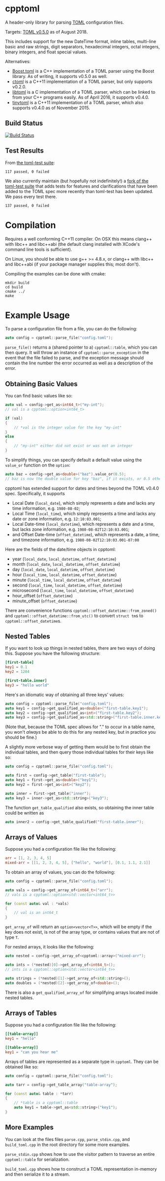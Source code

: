 # cpptoml
A header-only library for parsing [TOML][toml] configuration files.

Targets: [TOML v0.5.0][currver] as of August 2018.

This includes support for the new DateTime format, inline tables,
multi-line basic and raw strings, digit separators, hexadecimal integers,
octal integers, binary integers, and float special values.

Alternatives:
- [Boost.toml][boost.toml] is a C++ implementation of a TOML parser using
  the Boost library. As of writing, it supports v0.5.0 as well.
- [ctoml][ctoml] is a C++11 implementation of a TOML parser, but only
  supports v0.2.0.
- [libtoml][libtoml] is a C implementation of a TOML parser, which can be
  linked to from your C++ programs easily. As of April 2016, it supports
  v0.4.0.
- [tinytoml][tinytoml] is a C++11 implementation of a TOML parser, which
  also supports v0.4.0 as of November 2015.

## Build Status
[![Build Status](https://travis-ci.org/skystrife/cpptoml.svg?branch=master)](https://travis-ci.org/skystrife/cpptoml)

## Test Results

From [the toml-test suite][toml-test]:

```
117 passed, 0 failed
```

We also currently maintain (but hopefully not indefinitely!) a [fork of the
toml-test suite][toml-test-fork] that adds tests for features and
clarifications that have been added to the TOML spec more recently than
toml-test has been updated. We pass every test there.

```
137 passed, 0 failed
```

# Compilation
Requires a well conforming C++11 compiler. On OSX this means clang++ with
libc++ and libc++abi (the default clang installed with XCode's command line
tools is sufficient).

On Linux, you should be able to use g++ >= 4.8.x, or clang++ with libc++
and libc++abi (if your package manager supplies this; most don't).

Compiling the examples can be done with cmake:

```
mkdir build
cd build
cmake ../
make
```

# Example Usage
To parse a configuration file from a file, you can do the following:

```cpp
auto config = cpptoml::parse_file("config.toml");
```

`parse_file()` returns a (shared pointer to a) `cpptoml::table`, which you
can then query. It will throw an instance of `cpptoml::parse_exception` in
the event that the file failed to parse, and the exception message should
contain the line number the error occurred as well as a description of the
error.

## Obtaining Basic Values
You can find basic values like so:

```cpp
auto val = config->get_as<int64_t>("my-int");
// val is a cpptoml::option<int64_t>

if (val)
{
    // *val is the integer value for the key "my-int"
}
else
{
    // "my-int" either did not exist or was not an integer
}
```

To simplify things, you can specify default a default value using the
`value_or` function on the `option`:

```cpp
auto baz = config->get_as<double>("baz").value_or(0.5);
// baz is now the double value for key "baz", if it exists, or 0.5 otherwise
```

cpptoml has extended support for dates and times beyond the TOML v0.4.0
spec. Specifically, it supports

- Local Date (`local_date`), which simply represents a date and lacks any time
  information, e.g. `1980-08-02`;
- Local Time (`local_time`), which simply represents a time and lacks any
  date or zone information, e.g. `12:10:03.001`;
- Local Date-time (`local_datetime`), which represents a date and a time,
  but lacks zone information, e.g. `1980-08-02T12:10:03.001`;
- and Offset Date-time (`offset_datetime`), which represents a date, a
  time, and timezone information, e.g. `1980-08-02T12:10:03.001-07:00`

Here are the fields of the date/time objects in cpptoml:

- year (`local_date`, `local_datetime`, `offset_datetime`)
- month (`local_date`, `local_datetime`, `offset_datetime`)
- day (`local_date`, `local_datetime`, `offset_datetime`)
- hour (`local_time`, `local_datetime`, `offset_datetime`)
- minute (`local_time`, `local_datetime`, `offset_datetime`)
- second (`local_time`, `local_datetime`, `offset_datetime`)
- microsecond (`local_time`, `local_datetime`, `offset_datetime`)
- hour\_offset (`offset_datetime`)
- minute\_offset (`offset_datetime`)

There are convenience functions `cpptoml::offset_datetime::from_zoned()` and
`cpptoml::offset_datetime::from_utc()` to convert `struct tm`s to
`cpptoml::offset_datetime`s.

## Nested Tables
If you want to look up things in nested tables, there are two ways of doing
this. Suppose you have the following structure:

```toml
[first-table]
key1 = 0.1
key2 = 1284

[first-table.inner]
key3 = "hello world"
```

Here's an idiomatic way of obtaining all three keys' values:

```cpp
auto config = cpptoml::parse_file("config.toml");
auto key1 = config->get_qualified_as<double>("first-table.key1");
auto key2 = config->get_qualified_as<int>("first-table.key2");
auto key3 = config->get_qualified_as<std::string>("first-table.inner.key3");
```

(Note that, because the TOML spec allows for "." to occur in a table name,
you won't *always* be able to do this for any nested key, but in practice
you should be fine.)

A slightly more verbose way of getting them would be to first obtain the
individual tables, and then query those individual tables for their keys
like so:

```cpp
auto config = cpptoml::parse_file("config.toml");

auto first = config->get_table("first-table");
auto key1 = first->get_as<double>("key1");
auto key2 = first->get_as<int>("key2");

auto inner = first->get_table("inner");
auto key3 = inner->get_as<std::string>("key3");
```

The function `get_table_qualified` also exists, so obtaining the inner
table could be written as

```cpp
auto inner2 = config->get_table_qualified("first-table.inner");
```

## Arrays of Values
Suppose you had a configuration file like the following:

```toml
arr = [1, 2, 3, 4, 5]
mixed-arr = [[1, 2, 3, 4, 5], ["hello", "world"], [0.1, 1.1, 2.1]]
```

To obtain an array of values, you can do the following:

```cpp
auto config = cpptoml::parse_file("config.toml");

auto vals = config->get_array_of<int64_t>("arr");
// vals is a cpptoml::option<std::vector<int64_t>>

for (const auto& val : *vals)
{
    // val is an int64_t
}
```

`get_array_of` will return an `option<vector<T>>`, which will be empty if
the key does not exist, is not of the array type, or contains values that
are not of type `T`.

For nested arrays, it looks like the following:

```cpp
auto nested = config->get_array_of<cpptoml::array>("mixed-arr");

auto ints = (*nested)[0]->get_array_of<int64_t>();
// ints is a cpptoml::option<std::vector<int64_t>>

auto strings = (*nested)[1]->get_array_of<std::string>();
auto doubles = (*nested)[2]->get_array_of<double>();
```

There is also a `get_qualified_array_of` for simplifying arrays located
inside nested tables.

## Arrays of Tables
Suppose you had a configuration file like the following:

```toml
[[table-array]]
key1 = "hello"

[[table-array]]
key1 = "can you hear me"
```

Arrays of tables are represented as a separate type in `cpptoml`. They can
be obtained like so:

```cpp
auto config = cpptoml::parse_file("config.toml");

auto tarr = config->get_table_array("table-array");

for (const auto& table : *tarr)
{
    // *table is a cpptoml::table
    auto key1 = table->get_as<std::string>("key1");
}
```

## More Examples
You can look at the files files `parse.cpp`, `parse_stdin.cpp`, and
`build_toml.cpp` in the root directory for some more examples.

`parse_stdin.cpp` shows how to use the visitor pattern to traverse an
entire `cpptoml::table` for serialization.

`build_toml.cpp` shows how to construct a TOML representation in-memory and
then serialize it to a stream.

[currver]: https://github.com/toml-lang/toml/blob/master/versions/en/toml-v0.5.0.md
[toml]: https://github.com/toml-lang/toml
[toml-test]: https://github.com/BurntSushi/toml-test
[toml-test-fork]: https://github.com/skystrife/toml-test
[ctoml]: https://github.com/evilncrazy/ctoml
[libtoml]: https://github.com/ajwans/libtoml
[tinytoml]: https://github.com/mayah/tinytoml
[boost.toml]: https://github.com/ToruNiina/Boost.toml
